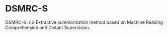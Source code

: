 # DSMRC-S
DSMRC-S is a Extractive summarization method based on Machine Reading Comprehension and Distant Supervision.
